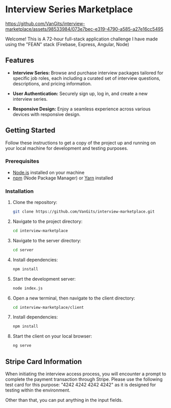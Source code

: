 # Interview Series Marketplace

https://github.com/VanGits/interview-marketplace/assets/98533984/073e7bec-e319-4790-a585-a27e16cc5495

Welcome! This is A 72-hour full-stack application challenge I have made using the "FEAN" stack (Firebase, Express, Angular, Node)

## Features

- **Interview Series:** Browse and purchase interview packages tailored for specific job roles, each including a curated set of interview questions, descriptions, and pricing information.

- **User Authentication:** Securely sign up, log in, and create a new interview series.

- **Responsive Design:** Enjoy a seamless experience across various devices with responsive design.

## Getting Started

Follow these instructions to get a copy of the project up and running on your local machine for development and testing purposes.

### Prerequisites

- [Node.js](https://nodejs.org/) installed on your machine
- [npm](https://www.npmjs.com/) (Node Package Manager) or [Yarn](https://yarnpkg.com/) installed

### Installation

1. Clone the repository:
   ```bash
   git clone https://github.com/VanGits/interview-marketplace.git
   ```

2. Navigate to the project directory:
   ```bash
   cd interview-marketplace
   ```
3. Navigate to the server directory:
   ```bash
   cd server
   ```

4. Install dependencies:
   ```bash
   npm install
   ```

4. Start the development server:
   ```bash
   node index.js
   ```

5. Open a new terminal, then navigate to the client directory:
   ```bash
   cd interview-marketplace/client
   ```
6. Install dependencies:
   ```bash
   npm install
   ```
7. Start the client on your local browser:
   ```bash
   ng serve
   ```

## Stripe Card Information

When initiating the interview access process, you will encounter a prompt to complete the payment transaction through Stripe. Please use the following test card for this purpose: "4242 4242 4242 4242" as it is designed for testing within the environment.

Other than that, you can put anything in the input fields.


